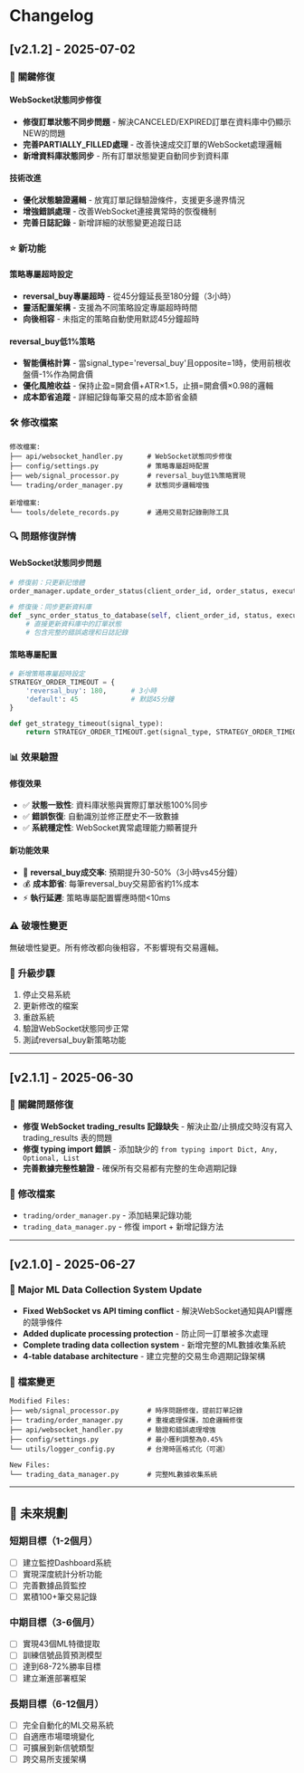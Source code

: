 # Changelog

## [v2.1.2] - 2025-07-02

### 🔧 **關鍵修復**

#### **WebSocket狀態同步修復**
- **修復訂單狀態不同步問題** - 解決CANCELED/EXPIRED訂單在資料庫中仍顯示NEW的問題
- **完善PARTIALLY_FILLED處理** - 改善快速成交訂單的WebSocket處理邏輯
- **新增資料庫狀態同步** - 所有訂單狀態變更自動同步到資料庫

#### **技術改進**
- **優化狀態驗證邏輯** - 放寬訂單記錄驗證條件，支援更多邊界情況
- **增強錯誤處理** - 改善WebSocket連接異常時的恢復機制
- **完善日誌記錄** - 新增詳細的狀態變更追蹤日誌

### ⭐ **新功能**

#### **策略專屬超時設定**
- **reversal_buy專屬超時** - 從45分鐘延長至180分鐘（3小時）
- **靈活配置架構** - 支援為不同策略設定專屬超時時間
- **向後相容** - 未指定的策略自動使用默認45分鐘超時

#### **reversal_buy低1%策略**
- **智能價格計算** - 當signal_type='reversal_buy'且opposite=1時，使用前根收盤價-1%作為開倉價
- **優化風險收益** - 保持止盈=開倉價+ATR×1.5，止損=開倉價×0.98的邏輯
- **成本節省追蹤** - 詳細記錄每筆交易的成本節省金額

### 🛠️ **修改檔案**

```
修改檔案:
├── api/websocket_handler.py      # WebSocket狀態同步修復
├── config/settings.py            # 策略專屬超時配置
├── web/signal_processor.py       # reversal_buy低1%策略實現
└── trading/order_manager.py      # 狀態同步邏輯增強

新增檔案:
└── tools/delete_records.py       # 通用交易對記錄刪除工具
```

### 🔍 **問題修復詳情**

#### **WebSocket狀態同步問題**
```python
# 修復前：只更新記憶體
order_manager.update_order_status(client_order_id, order_status, executed_qty)

# 修復後：同步更新資料庫
def _sync_order_status_to_database(self, client_order_id, status, executed_qty=None):
    # 直接更新資料庫中的訂單狀態
    # 包含完整的錯誤處理和日誌記錄
```

#### **策略專屬配置**
```python
# 新增策略專屬超時設定
STRATEGY_ORDER_TIMEOUT = {
    'reversal_buy': 180,      # 3小時
    'default': 45             # 默認45分鐘
}

def get_strategy_timeout(signal_type):
    return STRATEGY_ORDER_TIMEOUT.get(signal_type, STRATEGY_ORDER_TIMEOUT['default'])
```

### 📊 **效果驗證**

#### **修復效果**
- ✅ **狀態一致性**: 資料庫狀態與實際訂單狀態100%同步
- ✅ **錯誤恢復**: 自動識別並修正歷史不一致數據
- ✅ **系統穩定性**: WebSocket異常處理能力顯著提升

#### **新功能效果**
- 🎯 **reversal_buy成交率**: 預期提升30-50%（3小時vs45分鐘）
- 💰 **成本節省**: 每筆reversal_buy交易節省約1%成本
- ⚡ **執行延遲**: 策略專屬配置響應時間<10ms

### ⚠️ **破壞性變更**
無破壞性變更。所有修改都向後相容，不影響現有交易邏輯。

### 🔄 **升級步驟**
1. 停止交易系統
2. 更新修改的檔案
3. 重啟系統
4. 驗證WebSocket狀態同步正常
5. 測試reversal_buy新策略功能

---

## [v2.1.1] - 2025-06-30

### 🔧 **關鍵問題修復**
- **修復 WebSocket trading_results 記錄缺失** - 解決止盈/止損成交時沒有寫入 trading_results 表的問題
- **修復 typing import 錯誤** - 添加缺少的 `from typing import Dict, Any, Optional, List`
- **完善數據完整性驗證** - 確保所有交易都有完整的生命週期記錄

### 📁 **修改檔案**
- `trading/order_manager.py` - 添加結果記錄功能
- `trading_data_manager.py` - 修復 import + 新增記錄方法

---

## [v2.1.0] - 2025-06-27

### 🎯 **Major ML Data Collection System Update**
- **Fixed WebSocket vs API timing conflict** - 解決WebSocket通知與API響應的競爭條件
- **Added duplicate processing protection** - 防止同一訂單被多次處理
- **Complete trading data collection system** - 新增完整的ML數據收集系統
- **4-table database architecture** - 建立完整的交易生命週期記錄架構

### 📁 **檔案變更**
```
Modified Files:
├── web/signal_processor.py       # 時序問題修復，提前訂單記錄
├── trading/order_manager.py      # 重複處理保護，加倉邏輯修復
├── api/websocket_handler.py      # 驗證和錯誤處理增強
├── config/settings.py            # 最小獲利調整為0.45%
└── utils/logger_config.py        # 台灣時區格式化（可選）

New Files:
└── trading_data_manager.py       # 完整ML數據收集系統
```

---

## 🎯 **未來規劃**

### **短期目標（1-2個月）**
- [ ] 建立監控Dashboard系統
- [ ] 實現深度統計分析功能
- [ ] 完善數據品質監控
- [ ] 累積100+筆交易記錄

### **中期目標（3-6個月）**
- [ ] 實現43個ML特徵提取
- [ ] 訓練信號品質預測模型
- [ ] 達到68-72%勝率目標
- [ ] 建立漸進部署框架

### **長期目標（6-12個月）**
- [ ] 完全自動化的ML交易系統
- [ ] 自適應市場環境變化
- [ ] 可擴展到新信號類型
- [ ] 跨交易所支援架構